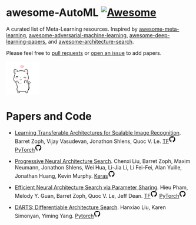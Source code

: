 # awesome-AutoML [![Awesome](https://awesome.re/badge.svg)](https://awesome.re)

A curated list of Meta-Learning resources. Inspired by [awesome-meta-learning](https://github.com/dragen1860/awesome-meta-learning), [awesome-adversarial-machine-learning](https://github.com/yenchenlin/awesome-adversarial-machine-learning), [awesome-deep-learning-papers](https://github.com/terryum/awesome-deep-learning-papers), and [awesome-architecture-search](https://github.com/markdtw/awesome-architecture-search).

Please feel free to [pull requests](https://github.com/dragen1860/awesome-AutoML/pulls) or [open an issue](https://github.com/dragen1860/awesome-AutoML/issues) to add papers.

![](heart.gif)

# Papers and Code

* [Learning Transferable Architectures for Scalable Image Recognition](https://arxiv.org/abs/1707.07012). Barret Zoph, Vijay Vasudevan, Jonathon Shlens, Quoc V. Le.
[TF![](github.jpg)](https://github.com/tensorflow/models/tree/master/research/slim/nets/nasnet)
[PyTorch![](github.jpg)](https://github.com/wandering007/nasnet-pytorch)

* [Progressive Neural Architecture Search](https://arxiv.org/abs/1712.00559). Chenxi Liu, Barret Zoph, Maxim Neumann, Jonathon Shlens, Wei Hua, Li-Jia Li, Li Fei-Fei, Alan Yuille, Jonathan Huang, Kevin Murphy.
[Keras![](github.jpg)](https://github.com/titu1994/progressive-neural-architecture-search)

* [Efficient Neural Architecture Search via Parameter Sharing](https://arxiv.org/abs/1802.03268). Hieu Pham, Melody Y. Guan, Barret Zoph, Quoc V. Le, Jeff Dean.
[TF![](github.jpg)](https://github.com/melodyguan/enas) [PyTorch![](github.jpg)](https://github.com/carpedm20/ENAS-pytorch)

* [DARTS: Differentiable Architecture Search](https://arxiv.org/abs/1806.09055). Hanxiao Liu, Karen Simonyan, Yiming Yang.
[Pytorch![](github.jpg)](https://github.com/quark0/darts)
